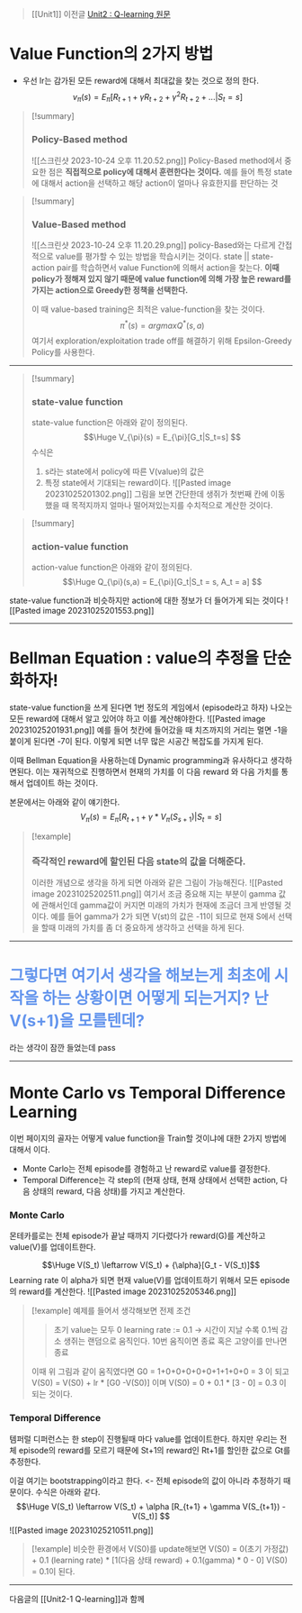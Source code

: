

>[[Unit1]] 이전글
>[Unit2 : Q-learning 원문](https://huggingface.co/learn/deep-rl-course/unit2/two-types-value-based-methods)
# Value Function의 2가지 방법

* 우선 lr는 감가된 모든 reward에 대해서 최대값을 찾는 것으로 정의 한다.
$$ v_{\pi}(s) = E_{\pi}[R_{t+1} + {\gamma}R_{t+2} + {\gamma}^2R_{t+2}+ ... | S_t=s]  $$

>[!summary]
> ### Policy-Based method
>![[스크린샷 2023-10-24 오후 11.20.52.png]]
> Policy-Based method에서 중요한 점은 **직접적으로 policy에 대해서 훈련한다는 것이다.**
> 예를 들어 특정 state에 대해서 action을 선택하고 해당 action이 얼마나 유효한지를 판단하는 것

> [!summary]
> ### Value-Based method
> ![[스크린샷 2023-10-24 오후 11.20.29.png]]
> policy-Based와는 다르게 간접적으로 value를 평가할 수 있는 방법을 학습시키는 것이다.
>state || state-action pair를 학습하면서 value Function에 의해서 action을 찾는다.
>**이때 policy가 정해져 있지 않기 때문에 value function에 의해 가장 높은 reward를 가지는 action으로 Greedy한 정책을 선택한다.**
>
>이 때 value-based training은 최적은 value-function을 찾는 것이다.
>$$ {\pi}^*(s) = arg max Q^*(s,a) $$
> 여기서 exploration/exploitation trade off를 해결하기 위해 Epsilon-Greedy Policy를 사용한다.

--- 

>[!summary]
>### state-value function
>state-value function은 아래와 같이 정의된다.
>$$\Huge V_{\pi}(s) = E_{\pi}[G_t|S_t=s] $$
>수식은
>1. s라는 state에서  policy에 따른 V(value)의 값은
>2. 특정 state에서 기대되는 reward이다.
>![[Pasted image 20231025201302.png]]
>그림을 보면 간단한데 생쥐가 첫번째 칸에 이동 했을 때 목적지까지 얼마나 떨어져있는지를 수치적으로 계산한 것이다.
>

>[!summary]
>### action-value function
>action-value function은 아래와 같이 정의된다.
>$$\Huge Q_{\pi}(s,a) = E_{\pi}[G_t|S_t = s, A_t = a] $$
>
state-value function과 비슷하지만 action에 대한 정보가 더 들어가게 되는 것이다
![[Pasted image 20231025201553.png]]


--- 

# Bellman Equation : value의 추정을 단순화하자!

state-value function을 쓰게 된다면 1번 정도의 게임에서 (episode라고 하자) 나오는 모든 reward에 대해서 알고 있어야 하고 이를 계산해야한다.
![[Pasted image 20231025201931.png]]
예를 들어 첫칸에 들어갔을 때 치즈까지의 거리는 멀면 -1을 붙이게 된다면 -7이 된다.
이렇게 되면 너무 많은 시공간 복잡도를 가지게 된다.

이때 Bellman Equation을 사용하는데 Dynamic programming과 유사하다고 생각하면된다.
이는 재귀적으로 진행하면서 현재의 가치를 이 다음 reward 와 다음 가치를 통해서 업데이트 하는 것이다.

본문에서는 아래와 같이 얘기한다.
$$ V_{\pi}(s) = E_{\pi}[R_{t+1} + {\gamma}*V_{\pi}(S_{s+1})|S_t = s] $$

>[!example]
>### 즉각적인 reward에 할인된 다음 state의 값을 더해준다.
>이러한 개념으로 생각을 하게 되면 아래와 같은 그림이 가능해진다.
![[Pasted image 20231025202511.png]]
여기서 조금 중요해 지는 부분이 gamma 값에 관해서인데 gamma값이 커지면 미래의 가치가 현재에 조금더 크게 반영될 것이다. 
예를 들어 gamma가 2가 되면 V(st)의 값은 -11이 되므로 현재 S에서 선택을 할때 미래의 가치를 좀 더 중요하게 생각하고 선택을 하게 된다.

---

# <span style="color:CornflowerBlue"> 그렇다면 여기서 생각을 해보는게 최초에 시작을 하는 상황이면 어떻게 되는거지? 난 V(s+1)을 모를텐데?</span>

라는 생각이 잠깐 들었는데 pass

---

# Monte Carlo vs Temporal Difference Learning

이번 페이지의 골자는 어떻게 value function을 Train할 것이냐에 대한 2가지 방법에 대해서 이다.
* Monte Carlo는 전체 episode를 경험하고 난 reward로 value를 결정한다.
* Temporal Difference는 각 step의 (현재 상태, 현재 상태에서 선택한 action, 다음 상태의 reward, 다음 상태)를 가지고 계산한다.

### Monte Carlo

몬테카를로는 전체 episode가 끝날 때까지 기다렸다가 reward(G)를 계산하고 value(V)를 업데이트한다.

$$\Huge V(S_t) \leftarrow V(S_t) + {\alpha}[G_t - V(S_t)]$$
Learning rate 이 alpha가 되면 현재 value(V)를 업데이트하기 위해서 모든 episode의 reward를 계산한다.
![[Pasted image 20231025205346.png]]

>[!example]
>예제를 들어서 생각해보면
> 전제 조건
>> 초기 value는 모두 0
>> learning rate := 0.1 -> 시간이 지날 수록 0.1씩 감소
>> 생쥐는 랜덤으로 움직인다.
>> 10번 움직이면 종료 혹은 고양이를 만나면 종료
>
>이때 위 그림과 같이 움직였다면
>G0 = 1+0+0+0+0+0+1+1+0+0 = 3
>이 되고 V(S0) = V(S0) + lr * \[G0 -V(S0)]
>이며 V(S0) = 0 + 0.1 * \[3 - 0] = 0.3 이되는 것이다.

### Temporal Difference

템퍼럴 디퍼런스는 한 step이 진행될때 마다 value를 업데이트한다.
하지만 우리는 전체 episode의 reward를 모르기 때문에 St+1의 reward인 Rt+1를 할인한 값으로 Gt를 추정한다.

이걸 여기는 bootstrapping이라고 한다. <- 전체 episode의 값이 아니라 추정하기 때문이다.
수식은 아래와 같다.
$$\Huge V(S_t) \leftarrow V(S_t) + \alpha [R_{t+1} + \gamma V(S_{t+1}) - V(S_t)] $$
![[Pasted image 20231025210511.png]]


>[!example]
> 비슷한 환경에서 V(S0)를 update해보면
> V(S0) = 0(초기 가정값) +  0.1 (learning rate) * \[1(다음 상태 reward) + 0.1(gamma) * 0 - 0]
> V(S0) = 0.1이 된다.

---
다음글의 [[Unit2-1 Q-learning]]과 함께